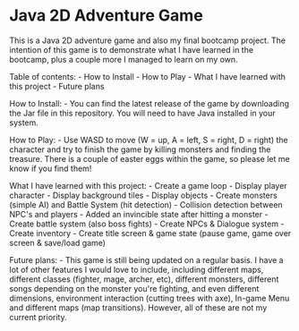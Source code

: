 # Java 2D Adventure Game 


This is a Java 2D adventure game and also my final bootcamp project. The intention of this game is to demonstrate what I have learned 
in the bootcamp, plus a couple more I managed to learn on my own. 

Table of contents:
	- How to Install
	- How to Play
	- What I have learned with this project
	- Future plans 
	
How to Install: 
	- You can find the latest release of the game by downloading the Jar file in this repository. You will need to have Java installed in 
	your system.
	
How to Play:
	- Use WASD to move (W = up, A = left, S = right, D = right) the character and try to finish the game by killing monsters and finding
	the treasure. There is a couple of easter eggs within the game, so please let me know if you find them! 
	
What I have learned with this project:
	- Create a game loop
	- Display player character
	- Display background tiles
	- Display objects
	- Create monsters (simple AI) and Battle System (hit detection)
	- Collision detection between NPC's and players
	- Added an invincible state after hitting a monster
	- Create battle system (also boss fights)
	- Create NPCs & Dialogue system
	- Create inventory
	- Create title screen & game state (pause game, game over screen & save/load game)

	
Future plans:
	- This game is still being updated on a regular basis. I have a lot of other features I would love to include, including different maps,
	different classes (fighter, mage, archer, etc), different monsters, different songs depending on the monster you're fighting, and even
	different dimensions, environment interaction (cutting trees with axe), In-game Menu and different maps (map transitions). However, all of these are not my current priority. 
